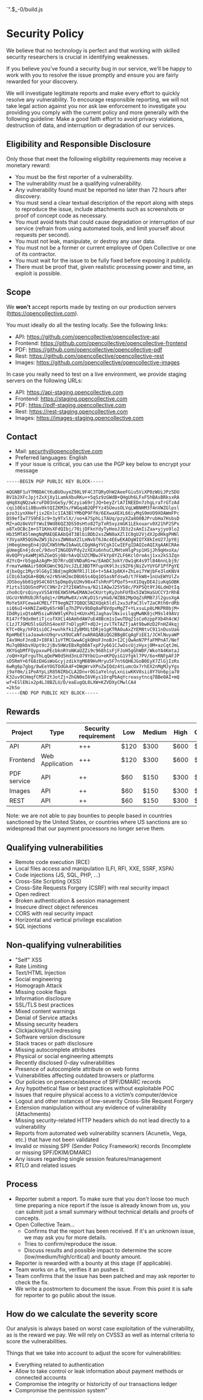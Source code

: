`".$_-0/build.js
# Security Policy

We believe that no technology is perfect and that working with skilled security researchers
is crucial in identifying weaknesses.

If you believe you've found a security bug in our service, we'll be happy to work with you
to resolve the issue promptly and ensure you are fairly rewarded for your discovery.

We will investigate legitimate reports and make every effort to quickly resolve any vulnerability.
To encourage responsible reporting, we will not take legal action against you nor ask law enforcement
to investigate you providing you comply with the current policy and more generally with the following guideline: Make a good faith effort to
avoid privacy violations, destruction of data, and interruption or degradation of our services.

## Eligibility and Responsible Disclosure

Only those that meet the following eligibility requirements may receive a monetary reward:

- You must be the first reporter of a vulnerability.
- The vulnerability must be a qualifying vulnerability.
- Any vulnerability found must be reported no later than 72 hours after discovery.
- You must send a clear textual description of the report along with steps to reproduce the issue, include attachments such as screenshots or proof of concept code as necessary.
- You must avoid tests that could cause degradation or interruption of our service (refrain from using automated tools, and limit yourself about requests per second).
- You must not leak, manipulate, or destroy any user data.
- You must not be a former or current employee of Open Collective or one of its contractor.
- You must wait for the issue to be fully fixed before exposing it publicly.
- There must be proof that, given realistic processing power and time, an exploit is possible.

## Scope

We **won't** accept reports made by testing on our production servers (https://opencollective.com).

You must ideally do all the testing locally. See the following links:

- API: https://github.com/opencollective/opencollective-api
- Frontend: https://github.com/opencollective/opencollective-frontend
- PDF: https://github.com/opencollective/opencollective-pdf
- Rest: https://github.com/opencollective/opencollective-rest
- Images: https://github.com/opencollective/opencollective-images

In case you really need to test on a live environment, we provide staging servers on the following URLs:

- API: https://api-staging.opencollective.com
- Frontend: https://staging.opencollective.com
- PDF: https://pdf-staging.opencollective.com
- Rest: https://rest-staging.opencollective.com
- Images: https://images-staging.opencollective.com

## Contact

- Mail: security@opencollective.com
- Preferred languages: English
- If your issue is critical, you can use the PGP key below to encrypt your message

```
-----BEGIN PGP PUBLIC KEY BLOCK-----

mQGNBF1uYTMBDACtKuBUOuyeZ98L9F4C3TQRyOhW2AeeFGiu5ViXP0zWUiJPz5DU
BV1b2XFcJpjtZxXjXy1LamkXbuRKu++5qSz9zGWdB+QHgUh6LFxF5hBAsBRksxRA
qHq8XqNQzwkruFD03nGeSy/9Czyia69rjJQ+beyZrlA7INEEDn7zhgLraTrGTzAd
cqi10Eo1i8Buv0ktQIZKM3s/FWGqaB2QPFYz45UeusOLVqLWBNHM3f4nVWZGlpsl
pzo3iynXHefjix2Enlc1IA3BlYMbQP9FfH/6EXwaXEXL66iyMqS9mVO9XOAWmFPc
QS9efIw77S9hE1c9+3y9TxlX//oo+A7SphLiTAUq/pzyXZa8O0BJPrubHa7HsbsD
MZ+aOz0eVUftWuI9Wd86QZ3DS50sHto82TpTxR5xyzmGK1LEkouarv0X21hP2SPx
o8TxOCBcIm+ST1KHsXFdQIbj/70ijDFknYdyTyHeoJJD3z2sAmIiZaa+yjyo9lo2
Hb35MTA5lmmgNqMAEQEAAbQ4T3BlbiBDb2xsZWN0aXZlIC0gU2VjdXJpdHkgPHNl
Y3VyaXR5QG9wZW5jb2xsZWN0aXZlLmNvbT6JAc4EEwEKADgWIQTX8kIeU27JpY8j
jH0egUmegEn4jQUCXW5hMwIbAwULCQgHAgYVCgkICwIEFgIDAQIeAQIXgAAKCRAe
gUmegEn4jdceC/9dvoT2NGODVPdy2zXEXu6nhuCLMHteHlgPsp1HSjJh9qHxoXa/
Hv0QPYy4aWMjH5ZGeQSj08rhAvQCUZCMBwJFkYp8YZLF6KclOroAsj1xx2kS3Zqn
d2YcQ+rb5gpAzAgM+3D7RruQEVNDaRG+w/EAmDC3okY/Ow1qK4s9Tl846nnLbj9/
FrmaYwHWAir50OKGWnC9QJVcJZLE3BDTMfupVK9l3ci9ZF6jNiZvYUYGF1PfPgYE
djbxQgc1Myc9lG6yI3BdjmgRONfRlJl16+t+5A4Jp8KX+ZhLei7YWjbFe3loKNV4
iCOi63aQGA+BQN/e2rN5nH2mcDBU6Ss4Qq1OSasNfdswO/t7FkW8+1nUxEWYUlZv
JDSboybb01g9S4C6Ot5pDmpOyU2Hv98x4TshRnPlPQof5+nX1OqyDE4JiuKqGOBK
P1zts31QUSndPVCC9NrZr2f2I6W5hva/N2iIAQwJ25V58c/PXP5Qt9YJ6LdmDtIq
zho0cQrsQinyxVS5AY0EXW5hMwEMANJeCKUrtyKy2ohFUfDx5IW3HaSUCCY3rRhB
UGcUrNVRUbJRfqdq1+/OMaMw8X/xVKyD1SryHa8/WZB82MpOqZsRMB7Jl2gusXgA
MoYe5XFCewa4CMELfTT9egNZT7Q8QCSN2XQqk5ldl2xu3zPaC3lvT2aCRth0rdRb
siQ6uI+kHNIZaHDy65rHBlq7hZPVv9bDq0aP8VdpxMgZT+YLxsuLp8LMKPR0bjM+
IDdRyixQteAM5siwRVW9lyKPo1+KUnxM1JaghavlNxivilqgMwNK8jcM9sl49AVz
R147rf9dx0mtiTjcufXXCi4bAmhdAW7uE48Bcm1sIwuTDq21sCo0zppFXb4h4cWJ
C1zJTJGMU5lsGUShS4oeXF7nDlypRT+dQJ+jzvlTkTAZTjaAt9bwHzD2FnHZ4kqj
KTC+0ky/hFO1siOCJ+wvhkfk1ZyBMXLtDRje1gKTRAOuAxZYEM8tvC911nDusUaG
RpmMbEtiaJaawknU9qrvsX9UCaNfzwARAQABiQG2BBgBCgAgFiEE1/JCHlNuyaWP
I4x9HoFJnoBJ+I0FAl1uYTMCGwwACgkQHoFJnoBJ+I2CjQwAoN7PfaFMPnAT/Nef
Mu7q0BkbvXUpt9c2jBv5HWzEBxRg00ATxpPJy661CJwOscUjzHyxj0M+azCqtJmL
XKYGqbMfFQypxxwPEcbknRYoNKaUZZi9c968h1sFjFJoH5gGhWDF/WkoYA4KmtaJ
/oQH+XpFrguThLqQePW0d5Hd3nLO79YbU1u+eKPQyiG1Vfgkl7PV/6o+RNFpAFJP
sD5RmY+6f68zEHGsWoGcyjzdikYgM6B9HvMryu5F7nt6QH6JGoB0EyX7ZlGjIzRs
6wRg6p7gbg/8wEeYOGTOdGk4F+DWgWrvXPoZwIQdz4tLumcOx7rhEX2nMgMJyYgs
j9aY0m/i1PoAYpLiR85NIRbCLA2DnvrOG1aYelnyLxniiwKKV8sii8Y7Un6pja70
K32uv9CHmqfCMSF2tJotZj+ZhGN0eI6VKys1OrqPbAqYcroasytncq7BBe0AI+mQ
wf+ESlENix2p4LJ8BZLU/D/eaEugQL8LXW+KZVDXyCMwlCA4
=2kSo
-----END PGP PUBLIC KEY BLOCK-----
```

## Rewards

| Project       | Type            | Security requirement | Low  | Medium | High  | Critical |
| ------------- | --------------- | -------------------- | ---- | ------ | ----- | -------- |
| API           | API             | +++                  | \$120 | \$300  | \$600 | \$1200    |
| Frontend      | Web Application | +++                  | \$120 | \$300  | \$600 | \$1200    |
| PDF service   | API             | ++                   | \$60 | \$150   | \$300 | \$600    |
| Images        | API             | ++                   | \$60 | \$150   | \$300 | \$600    |
| REST          | API             | ++                   | \$60 | \$150   | \$300  | \$600    |

Note: we are not able to pay bounties to people based in countries sanctioned by the United States, or countries where US sanctions are so widespread that our payment processors no longer serve them.

## Qualifying vulnerabilities

- Remote code execution (RCE)
- Local files access and manipulation (LFI, RFI, XXE, SSRF, XSPA)
- Code injections (JS, SQL, PHP, ...)
- Cross-Site Scripting (XSS)
- Cross-Site Requests Forgery (CSRF) with real security impact
- Open redirect
- Broken authentication & session management
- Insecure direct object references
- CORS with real security impact
- Horizontal and vertical privilege escalation
- SQL injections

## Non-qualifying vulnerabilities

- "Self" XSS
- Rate Limiting
- Text/HTML Injection
- Social engineering
- Homograph Attack
- Missing cookie flags
- Information disclosure
- SSL/TLS best practices
- Mixed content warnings
- Denial of Service attacks
- Missing security headers
- Clickjacking/UI redressing
- Software version disclosure
- Stack traces or path disclosure
- Missing autocomplete attributes
- Physical or social engineering attempts
- Recently disclosed 0-day vulnerabilities
- Presence of autocomplete attribute on web forms
- Vulnerabilities affecting outdated browsers or platforms
- Our policies on presence/absence of SPF/DMARC records
- Any hypothetical flaw or best practices without exploitable POC
- Issues that require physical access to a victim’s computer/device
- Logout and other instances of low-severity Cross-Site Request Forgery
- Extension manipulation without any evidence of vulnerability (Attachments)
- Missing security-related HTTP headers which do not lead directly to a vulnerability
- Reports from automated web vulnerability scanners (Acunetix, Vega, etc.) that have not been validated
- Invalid or missing SPF (Sender Policy Framework) records (Incomplete or missing SPF/DKIM/DMARC)
- Any issues regarding single session features/management
- RTLO and related issues

## Process

- Reporter submit a report. To make sure that you don't loose too much time preparing a nice report if the issue is already known from us, you can submit just a small summary without technical details and proofs of concepts.
- Open Collective Team...
  - Confirms that the report has been received. If it's an unknown issue, we may ask you for more details.
  - Tries to confirm/reproduce the issue.
  - Discuss results and possible impact to determine the score (low/medium/high/critical) and bounty amount.
- Reporter is rewarded with a bounty at this stage (if applicable).
- Team works on a fix, verifies it an pushes it.
- Team confirms that the issue has been patched and may ask reporter to check the fix.
- We write a postmortem to document the issue. From this point it is safe for reporter to go public about the issue.

## How do we calculate the severity score

Our analysis is always based on worst case exploitation of the vulnerability, as is the reward we pay. We will rely on CVSS3 as well as internal criteria to score the vulnerabilities.

Things that we take into account to adjust the score for vulnerabilities:

- Everything related to authentication
- Allow to take control or leak information about payment methods or connected accounts
- Compromise the integrity or historicity of our transactions ledger
- Compromise the permission system"`

